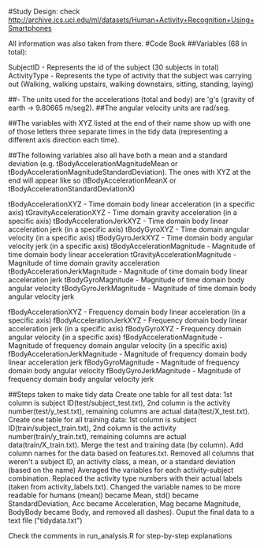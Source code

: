 #Study Design:
check http://archive.ics.uci.edu/ml/datasets/Human+Activity+Recognition+Using+Smartphones

All information was also taken from there.
#Code Book
##Variables (68 in total):

SubjectID - Represents the id of the subject (30 subjects in total)
ActivityType - Represents the type of activity that the subject was carrying out (Walking, walking upstairs, walking downstairs, sitting, standing, laying)

##- The units used for the accelerations (total and body) are 'g's (gravity of earth -> 9.80665 m/seg2).
##The angular velocity units are rad/seg.

##The variables with XYZ listed at the end of their name show up with one of those letters three separate times in the tidy data (representing a different axis direction each time).

##The following variables also all have both a mean and a standard deviation (e.g. tBodyAccelerationMagnitudeMean or tBodyAccelerationMagnitudeStandardDeviation). The ones with XYZ at the end will appear like so (tBodyAccelerationMeanX or tBodyAccelerationStandardDeviationX)

tBodyAccelerationXYZ - Time domain body linear acceleration (in a specific axis)
tGravityAccelerationXYZ - Time domain gravity acceleration (in a specific axis)
tBodyAccelerationJerkXYZ - Time domain body linear acceleration jerk (in a specific axis)
tBodyGyroXYZ - Time domain angular velocity (in a specific axis)
tBodyGyroJerkXYZ - Time domain body angular velocity jerk (in a specific axis)
tBodyAccelerationMagnitude - Magnitude of time domain body linear acceleration
tGravityAccelerationMagnitude - Magnitude of time domain gravity acceleration
tBodyAccelerationJerkMagnitude - Magnitude of time domain body linear acceleration jerk
tBodyGyroMagnitude - Magnitude of time domain body angular velocity
tBodyGyroJerkMagnitude - Magnitude of time domain body angular velocity jerk

fBodyAccelerationXYZ - Frequency domain body linear acceleration (in a specific axis)
fBodyAccelerationJerkXYZ - Frequency domain body linear acceleration jerk (in a specific axis)
fBodyGyroXYZ - Frequency domain angular velocity (in a specific axis)
fBodyAccelerationMagnitude - Magnitude of frequency domain angular velocity (in a specific axis)
fBodyAccelerationJerkMagnitude - Magnitude of frequency domain body linear acceleration jerk
fBodyGyroMagnitude - Magnitude of frequency domain body angular velocity
fBodyGyroJerkMagnitude - Magnitude of frequency domain body angular velocity jerk

##Steps taken to make tidy data
Create one table for all test data: 1st column is subject ID(test/subject_test.txt), 2nd column is the activity number(test/y_test.txt), remaining columns are actual data(test/X_test.txt).
Create one table for all training data: 1st column is subject ID(train/subject_train.txt), 2nd column is the activity number(train/y_train.txt), remaining columns are actual data(train/X_train.txt).
Merge the test and training data (by column).
Add column names for the data based on features.txt.
Removed all columns that weren't a subject ID, an activity class, a mean, or a standard deviation (based on the name)
Averaged the variables for each activity-subject combination.
Replaced the activity type numbers with their actual labels (taken from activity_labels.txt).
Changed the variable names to be more readable for humans (mean() became Mean, std() became StandardDeviation, Acc became Acceleration, Mag became Magnitude, BodyBody became Body, and removed all dashes).
Ouput the final data to a text file ("tidydata.txt")

Check the comments in run_analysis.R for step-by-step explanations
